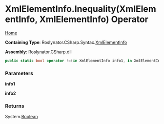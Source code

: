 <a name="_top"></a>

# XmlElementInfo\.Inequality\(XmlElementInfo, XmlElementInfo\) Operator

[Home](../../../../../README.md#_top)

**Containing Type**: Roslynator\.CSharp\.Syntax\.[XmlElementInfo](../README.md#_top)

**Assembly**: Roslynator\.CSharp\.dll

```csharp
public static bool operator !=(in XmlElementInfo info1, in XmlElementInfo info2)
```

### Parameters

**info1**

**info2**

### Returns

System\.[Boolean](https://docs.microsoft.com/en-us/dotnet/api/system.boolean)

